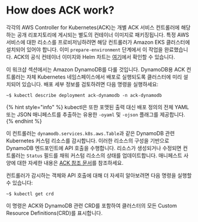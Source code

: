 # How does ACK work?

각각의 AWS Controller for Kubernetes(ACK)는 개별 ACK 서비스 컨트롤러에 해당하는 공개 리포지토리에 게시되는 별도의 컨테이너 이미지로 패키징됩니다. 특정 AWS 서비스에 대한 리소스를 프로비저닝하려면 해당 컨트롤러가 Amazon EKS 클러스터에 설치되어 있어야 합니다. 이미 `prepare-environment` 단계에서 이 작업을 완료했습니다. ACK의 공식 컨테이너 이미지와 Helm 차트는 [여기](https://gallery.ecr.aws/aws-controllers-k8s)에서 확인할 수 있습니다.

이 워크샵 섹션에서는 Amazon DynamoDB를 다룰 것입니다. DynamoDB용 ACK 컨트롤러는 자체 Kubernetes 네임스페이스에서 배포로 실행되도록 클러스터에 미리 설치되어 있습니다. 배포 세부 정보를 검토하려면 다음 명령을 실행하세요:

```
~$ kubectl describe deployment ack-dynamodb -n ack-dynamodb
```

{% hint style="info" %}
kubectl은 또한 포맷된 출력 대신 배포 정의의 전체 YAML 또는 JSON 매니페스트를 추출하는 유용한 `-oyaml` 및 `-ojson` 플래그를 제공합니다.
{% endhint %}

이 컨트롤러는 `dynamodb.services.k8s.aws.Table`과 같은 DynamoDB 관련 Kubernetes 커스텀 리소스를 감시합니다. 이러한 리소스의 구성을 기반으로 DynamoDB 엔드포인트에 API 호출을 수행합니다. 리소스가 생성되거나 수정되면 컨트롤러는 `Status` 필드를 채워 커스텀 리소스의 상태를 업데이트합니다. 매니페스트 사양에 대한 자세한 내용은 [ACK 참조 문서](https://aws-controllers-k8s.github.io/community/reference/)를 참조하세요.

컨트롤러가 감시하는 객체와 API 호출에 대해 더 자세히 알아보려면 다음 명령을 실행할 수 있습니다:

```
~$ kubectl get crd 
```

이 명령은 ACK와 DynamoDB 관련 CRD를 포함하여 클러스터의 모든 Custom Resource Definitions(CRD)를 표시합니다.
